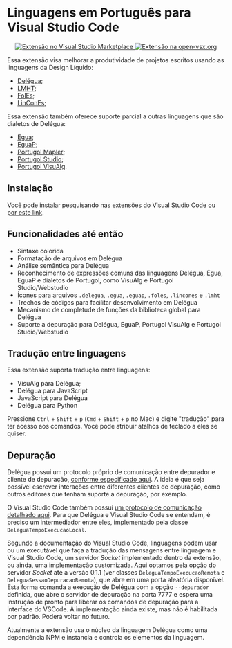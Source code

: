 # Linguagens em Português para Visual Studio Code

<p align="center">
  <a href="https://marketplace.visualstudio.com/items?itemName=designliquido.designliquido-vscode" title="Extensão no Visual Studio Marketplace">
    <img src="https://img.shields.io/visual-studio-marketplace/i/designliquido.designliquido-vscode?label=Visual%20Studio%20Marketplace" alt="Extensão no Visual Studio Marketplace" />
  </a>
  <a href="https://marketplace.visualstudio.com/items?itemName=designliquido.designliquido-vscode" title="Extensão na open-vsx.org">
    <img src="https://img.shields.io/open-vsx/dt/designliquido/designliquido-vscode?label=open-vsx.org" alt="Extensão na open-vsx.org" />
  </a>
</p>

Essa extensão visa melhorar a produtividade de projetos escritos usando as linguagens da Design Líquido: 

- [Delégua](https://github.com/DesignLiquido/delegua);
- [LMHT](https://github.com/DesignLiquido/LMHT);
- [FolEs](https://github.com/DesignLiquido/FolEs);
- [LinConEs](https://github.com/DesignLiquido/LinConEs);

Essa extensão também oferece suporte parcial a outras linguagens que são dialetos de Delégua:

- [Egua](https://egua.tech);
- [EguaP](https://github.com/DesignLiquido/delegua/wiki/Dialetos#eguap);
- [Portugol Mapler](https://portugol.sourceforge.io/);
- [Portugol Studio](http://lite.acad.univali.br/portugol/);
- [Portugol VisuAlg](https://visualg3.com.br/).

## Instalação

Você pode instalar pesquisando nas extensões do Visual Studio Code [ou por este link](https://marketplace.visualstudio.com/items?itemName=designliquido.designliquido-vscode).

## Funcionalidades até então

- Sintaxe colorida
- Formatação de arquivos em Delégua
- Análise semântica para Delégua
- Reconhecimento de expressões comuns das linguagens Delégua, Égua, EguaP e dialetos de Portugol, como VisuAlg e Portugol Studio/Webstudio
- Ícones para arquivos `.delegua`, `.egua`, `.eguap`, `.foles`, `.lincones` e `.lmht`
- Trechos de códigos para facilitar desenvolvimento em Delégua
- Mecanismo de completude de funções da biblioteca global para Delégua
- Suporte a depuração para Delégua, EguaP, Portugol VisuAlg e Portugol Studio/Webstudio

## Tradução entre linguagens

Essa extensão suporta tradução entre linguagens:

- VisuAlg para Delégua;
- Delégua para JavaScript
- JavaScript para Delégua
- Delégua para Python

Pressione `Ctrl` + `Shift` + `p` (`Cmd` + `Shift` + `p` no Mac) e digite "tradução" para ter acesso aos comandos. Você pode atribuir atalhos de teclado a eles se quiser.

## Depuração

Delégua possui um protocolo próprio de comunicação entre depurador e cliente de depuração, [conforme especificado aqui](https://github.com/DesignLiquido/delegua/wiki/Suporte-%C3%A0-depura%C3%A7%C3%A3o). A ideia é que seja possível escrever interações entre diferentes clientes de depuração, como outros editores que tenham suporte a depuração, por exemplo. 

O Visual Studio Code também possui [um protocolo de comunicação detalhado aqui](https://microsoft.github.io/debug-adapter-protocol/overview). Para que Delégua e Visual Studio Code se entendam, é preciso um intermediador entre eles, implementado pela classe `DeleguaTempoExecucaoLocal`. 

Segundo a documentação do Visual Studio Code, linguagens podem usar ou um executável que faça a tradução das mensagens entre linguagem e Visual Studio Code, um servidor _Socket_ implementado dentro da extensão, ou ainda, uma implementação customizada. Aqui optamos pela opção do servidor _Socket_ até a versão 0.1.1 (ver classes `DeleguaTempoExecucaoRemota` e `DeleguaSessaoDepuracaoRemota`), que abre em uma porta aleatória disponível. Esta forma comanda a execução de Delégua com a opção `--depurador` definida, que abre o servidor de depuração na porta 7777 e espera uma instrução de pronto para liberar os comandos de depuração para a interface do VSCode. A implementação ainda existe, mas não é habilitada por padrão. Poderá voltar no futuro.

Atualmente a extensão usa o núcleo da linguagem Delégua como uma dependência NPM e instancia e controla os elementos da linguagem. 
